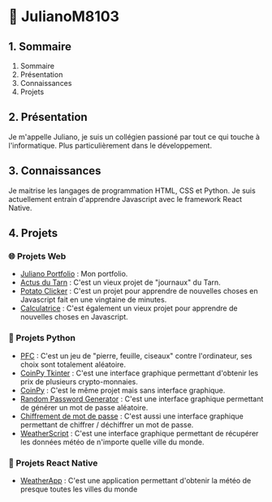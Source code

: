 # 👋 JulianoM8103

## 1. Sommaire

1. Sommaire
2. Présentation
3. Connaissances
4. Projets

## 2. Présentation

Je m'appelle Juliano, je suis un collégien passioné par tout ce qui touche à l'informatique. Plus particulièrement dans le développement. 

## 3. Connaissances

Je maitrise les langages de programmation HTML, CSS et Python. Je suis actuellement entrain d'apprendre Javascript avec le framework React Native.

## 4. Projets

### 🌐 Projets Web

  - [Juliano Portfolio](https://github.com/JulianoM8103/Juliano-Portfolio) : Mon portfolio.
  - [Actus du Tarn](https://github.com/JulianoM8103/Actus-du-Tarn) : C'est un vieux projet de "journaux" du Tarn.
  - [Potato Clicker](https://github.com/JulianoM8103/Potato-Clicker) : C'est un projet pour apprendre de nouvelles choses en Javascript fait en une vingtaine de minutes.
  - [Calculatrice](https://github.com/JulianoM8103/Calculatrice) : C'est également un vieux projet pour apprendre de nouvelles choses en Javascript.
  
### 🐍 Projets Python

  - [PFC](https://github.com/JulianoM8103/Pierre-Feuille-Ciseaux) : C'est un jeu de "pierre, feuille, ciseaux" contre l'ordinateur, ses choix sont totalement aléatoire.
  - [CoinPy Tkinter](https://github.com/JulianoM8103/CoinPy-Tkinter) : C'est une interface graphique permettant d'obtenir les prix de plusieurs crypto-monnaies.
  - [CoinPy](https://github.com/JulianoM8103/CoinPy) : C'est le même projet mais sans interface graphique.
  - [Random Password Generator](https://github.com/JulianoM8103/Random-Password-Generator) : C'est une interface graphique permettant de générer un mot de passe aléatoire.
  - [Chiffrement de mot de passe](https://github.com/JulianoM8103/Chiffrement-de-mot-de-passe) : C'est aussi une interface graphique permettant de chiffrer / déchiffrer un mot de passe.
  - [WeatherScript](https://github.com/JulianoM8103/WeatherScript-in-python) : C'est une interface graphique permettant de récupérer les données météo de n'importe quelle ville du monde.

### 📱 Projets React Native

  - [WeatherApp](https://github.com/JulianoM8103/WeatherApp) : C'est une application permettant d'obtenir la météo de presque toutes les villes du monde

